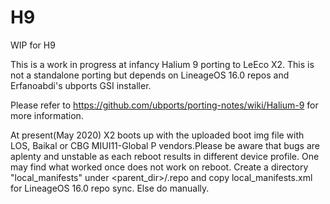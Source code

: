 # H9
WIP for H9

This is a work in progress at infancy Halium 9 porting to LeEco X2. This is not a standalone porting but depends on 
LineageOS 16.0 repos and Erfanoabdi's ubports GSI installer.

Please refer to https://github.com/ubports/porting-notes/wiki/Halium-9 for more information.

At present(May 2020) X2 boots up with the uploaded boot img file with LOS, Baikal or CBG MIUI11-Global P vendors.Please be 
aware that bugs are aplenty and unstable as each reboot results in different device profile. One may find what worked once
does not work on reboot.
Create a directory "local_manifests" under <parent_dir>/.repo and copy local_manifests.xml for LineageOS 16.0 repo sync. Else
do manually.
